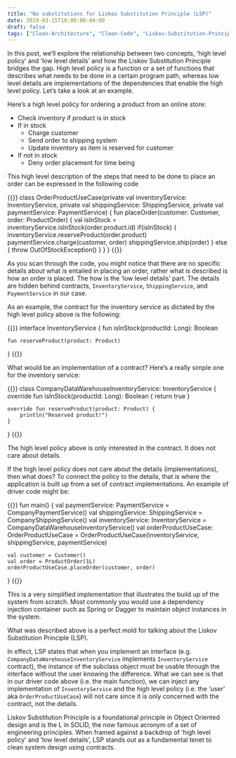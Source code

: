 ```yaml
---
title: "No substitutions for Liskov Substitution Principle (LSP)"
date: 2019-03-15T10:00:00-04:00
draft: false
tags: ["Clean-Architecture", "Clean-Code", "Liskov-Substitution-Principle", "LSP", "Kotlin"]
---
```


In this post, we’ll explore the relationship between two concepts, ‘high level policy’ and ‘low level details’ and how the Liskov Substitution Principle bridges the gap. High level policy is a function or a set of functions that describes what needs to be done in a certain program path, whereas low level details are implementations of the dependencies that enable the high level policy. Let’s take a look at an example.

Here’s a high level policy for ordering a product from an online store:

- Check inventory if product is in stock
- If in stock
  - Charge customer
  - Send order to shipping system
  - Update inventory as item is reserved for customer
- If not in stock
  - Deny order placement for time being

This high level description of the steps that need to be done to place an order can be expressed in the following code

{{<highlight kotlin>}}
class OrderProductUseCase(private val inventoryService: InventoryService,
                          private val shippingService: ShippingService,
                          private val paymentService: PaymentService) {
    fun placeOrder(customer: Customer, order: ProductOrder) {
        val isInStock = inventoryService.isInStock(order.product.id)
        if(isInStock) {
            inventoryService.reserveProduct(order.product)
            paymentService.charge(customer, order)
            shippingService.ship(order)
        } else {
            throw OutOfStockException()
        }
    }
}
{{</highlight>}}

As you scan through the code, you might notice that there are no specific details about what is entailed in placing an order, rather what is described is how an order is placed. The how is the ‘low level details’ part. The details are hidden behind contracts, `InventoryService`, `ShippingService`, and `PaymentService` in our case.

As an example, the contract for the inventory service as dictated by the high level policy above is the following:

{{<highlight kotlin>}}
interface InventoryService {
    fun isInStock(productId: Long): Boolean

    fun reserveProduct(product: Product)
}
{{</highlight>}}

What would be an implementation of a contract? Here’s a really simple one for the inventory service:

{{<highlight kotlin>}}
class CompanyDataWarehouseInventoryService: InventoryService {
    override fun isInStock(productId: Long): Boolean {
        return true
    }

    override fun reserveProduct(product: Product) {
        println("Reserved product!")
    }
}
{{</highlight>}}

The high level policy above is only interested in the contract. It does not care about details.

If the high level policy does not care about the details (implementations), then what does? To connect the policy to the details, that is where the application is built up from a set of contract implementations. An example of driver code might be:

{{<highlight kotlin>}}
fun main() {
    val paymentService: PaymentService = CompanyPaymentService()
    val shippingService: ShippingService = CompanyShippingService()
    val inventoryService: InventoryService = CompanyDataWarehouseInventoryService()
    val orderProductUseCase: OrderProductUseCase = OrderProductUseCase(inventoryService, shippingService, paymentService)

    val customer = Customer()
    val order = ProductOrder(1L)
    orderProductUseCase.placeOrder(customer, order)
}
{{</highlight>}}

This is a very simplified implementation that illustrates the build up of the system from scratch. Most commonly you would use a dependency injection container such as Spring or Dagger to maintain object instances in the system.

What was described above is a perfect mold for talking about the Liskov Substitution Principle (LSP).

In effect, LSP states that when you implement an interface (e.g. `CompanyDataWarehouseInventoryService` implements `InventoryService` contract), the instance of the subclass object must be usable through the interface without the user knowing the difference. What we can see is that in our driver code above (i.e. the main function), we can inject any implementation of `InventoryService` and the high level policy (i.e. the ‘user’ aka `OrderProductUseCase`) will not care since it is only concerned with the contract, not the details.

Liskov Substitution Principle is a foundational principle in Object Oriented design and is the L in SOLID, the now famous acronym of a set of engineering principles. When framed against a backdrop of ‘high level policy’ and ‘low level details’, LSP stands out as a fundamental tenet to clean system design using contracts.
